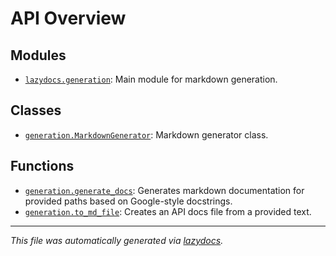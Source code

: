 <!-- markdownlint-disable -->

# API Overview

## Modules

- [`lazydocs.generation`](./lazydocs.generation.md#module-lazydocsgeneration): Main module for markdown generation.

## Classes

- [`generation.MarkdownGenerator`](./lazydocs.generation.md#class-markdowngenerator): Markdown generator class.

## Functions

- [`generation.generate_docs`](./lazydocs.generation.md#function-generate_docs): Generates markdown documentation for provided paths based on Google-style docstrings.
- [`generation.to_md_file`](./lazydocs.generation.md#function-to_md_file): Creates an API docs file from a provided text.


---

_This file was automatically generated via [lazydocs](https://github.com/ml-tooling/lazydocs)._
